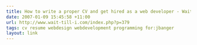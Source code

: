 ```yaml
---
title: How to write a proper CV and get hired as a web developer - Wait till I come!
date: 2007-01-09 15:45:58 +11:00
url: http://www.wait-till-i.com/index.php?p=379
tags: cv resume webdesign webdevelopment programming for:jbanger
layout: link
---
```

